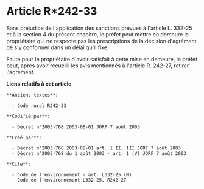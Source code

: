 # Article R*242-33

Sans préjudice de l'application des sanctions prévues à l'article L. 332-25 et à la section 4 du présent chapitre, le préfet
peut mettre en demeure le propriétaire qui ne respecte pas les prescriptions de la décision d'agrément de s'y conformer dans
un délai qu'il fixe.

Faute pour le propriétaire d'avoir satisfait à cette mise en demeure, le préfet peut, après avoir recueilli les avis
mentionnés à l'article R. 242-27, retirer l'agrément.

**Liens relatifs à cet article**

	**Anciens textes**:

	  - Code rural R242-33

	**Codifié par**:

	  - Décret n°2003-768 2003-08-01 JORF 7 août 2003

	**Créé par**:

	  - Décret n°2003-768 2003-08-01 art. 1 II, III JORF 7 août 2003
	  - Décret n°2003-768 du 1 août 2003 - art. 1 (V) JORF 7 août 2003

	**Cite**:

	  - Code de l'environnement - art. L332-25 (M)
	  - Code de l'environnement L332-25, R242-27
